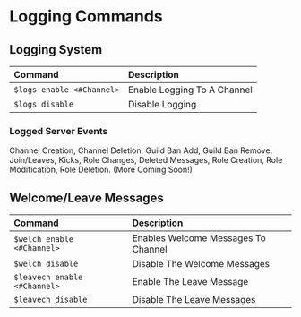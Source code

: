 # Logging Commands

## Logging System 

| Command | Description |
| :--- | :--- |
| `$logs enable <#Channel>` | Enable Logging To A Channel |
| `$logs disable` | Disable Logging |

### Logged Server Events

Channel Creation, Channel Deletion, Guild Ban Add, Guild Ban Remove, Join/Leaves, Kicks, Role Changes, Deleted Messages, Role Creation, Role Modification, Role Deletion. \(More Coming Soon!\)

## Welcome/Leave Messages

| Command | Description |
| :--- | :--- |
| `$welch enable <#Channel>` | Enables Welcome Messages To Channel |
| `$welch disable`  | Disable The Welcome Messages |
| `$leavech enable <#Channel>` | Enable The Leave Message |
| `$leavech disable` | Disable The Leave Messages |

